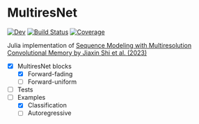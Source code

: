 # MultiresNet
[![Dev](https://img.shields.io/badge/docs-dev-blue.svg)](https://mateusz-kaduk.gitlab.io/MultiresNet.jl/dev)
[![Build Status](https://gitlab.com/mateusz-kaduk/MultiresNet.jl/badges/main/pipeline.svg)](https://gitlab.com/mateusz-kaduk/MultiresNet.jl/pipelines)
[![Coverage](https://gitlab.com/mateusz-kaduk/MultiresNet.jl/badges/main/coverage.svg)](https://gitlab.com/mateusz-kaduk/MultiresNet.jl/commits/main)

Julia implementation of [Sequence Modeling with Multiresolution Convolutional Memory by Jiaxin Shi et al. (2023)](https://doi.org/10.48550/arXiv.2305.01638)

- [x] MultiresNet blocks
  - [x] Forward-fading
  - [ ] Forward-uniform
- [ ] Tests
- [ ] Examples
  - [x] Classification
  - [ ] Autoregressive
